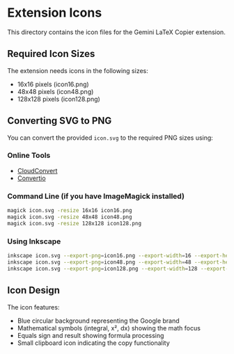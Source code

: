 # Extension Icons

This directory contains the icon files for the Gemini LaTeX Copier extension.

## Required Icon Sizes

The extension needs icons in the following sizes:
- 16x16 pixels (icon16.png)
- 48x48 pixels (icon48.png) 
- 128x128 pixels (icon128.png)

## Converting SVG to PNG

You can convert the provided `icon.svg` to the required PNG sizes using:

### Online Tools
- [CloudConvert](https://cloudconvert.com/svg-to-png)
- [Convertio](https://convertio.co/svg-png/)

### Command Line (if you have ImageMagick installed)
```bash
magick icon.svg -resize 16x16 icon16.png
magick icon.svg -resize 48x48 icon48.png
magick icon.svg -resize 128x128 icon128.png
```

### Using Inkscape
```bash
inkscape icon.svg --export-png=icon16.png --export-width=16 --export-height=16
inkscape icon.svg --export-png=icon48.png --export-width=48 --export-height=48
inkscape icon.svg --export-png=icon128.png --export-width=128 --export-height=128
```

## Icon Design

The icon features:
- Blue circular background representing the Google brand
- Mathematical symbols (integral, x², dx) showing the math focus
- Equals sign and result showing formula processing
- Small clipboard icon indicating the copy functionality
